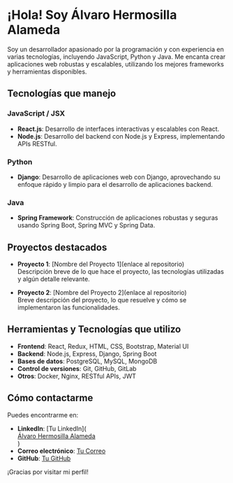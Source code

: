 # ¡Hola! Soy Álvaro Hermosilla Alameda

Soy un desarrollador apasionado por la programación y con experiencia en varias tecnologías, incluyendo JavaScript, Python y Java. Me encanta crear aplicaciones web robustas y escalables, utilizando los mejores frameworks y herramientas disponibles.

## Tecnologías que manejo

### JavaScript / JSX
- **React.js**: Desarrollo de interfaces interactivas y escalables con React.
- **Node.js**: Desarrollo del backend con Node.js y Express, implementando APIs RESTful.

### Python
- **Django**: Desarrollo de aplicaciones web con Django, aprovechando su enfoque rápido y limpio para el desarrollo de aplicaciones backend.

### Java
- **Spring Framework**: Construcción de aplicaciones robustas y seguras usando Spring Boot, Spring MVC y Spring Data.

## Proyectos destacados

- **Proyecto 1**: [Nombre del Proyecto 1](enlace al repositorio)  
  Descripción breve de lo que hace el proyecto, las tecnologías utilizadas y algún detalle relevante.

- **Proyecto 2**: [Nombre del Proyecto 2](enlace al repositorio)  
  Breve descripción del proyecto, lo que resuelve y cómo se implementaron las funcionalidades.

## Herramientas y Tecnologías que utilizo
- **Frontend**: React, Redux, HTML, CSS, Bootstrap, Material UI
- **Backend**: Node.js, Express, Django, Spring Boot
- **Bases de datos**: PostgreSQL, MySQL, MongoDB
- **Control de versiones**: Git, GitHub, GitLab
- **Otros**: Docker, Nginx, RESTful APIs, JWT

## Cómo contactarme

Puedes encontrarme en:

- **LinkedIn**: [Tu LinkedIn](<div class="badge-base LI-profile-badge" data-locale="es_ES" data-size="medium" data-theme="dark" data-type="VERTICAL" data-vanity="álvaro-hermosilla-alameda-587526339" data-version="v1"><a class="badge-base__link LI-simple-link" href="https://es.linkedin.com/in/%C3%A1lvaro-hermosilla-alameda-587526339?trk=profile-badge">Álvaro Hermosilla Alameda</a></div>
              )
- **Correo electrónico**: [Tu Correo](alvaro.hermosilla.alameda@gmail.com)
- **GitHub**: [Tu GitHub](https://github.com/DevAlvaroHA)

¡Gracias por visitar mi perfil!


